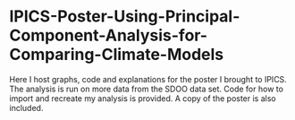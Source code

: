 # IPICS-Poster-Using-Principal-Component-Analysis-for-Comparing-Climate-Models
Here I host graphs, code and explanations for the poster I brought to IPICS. The analysis is run on more data from the SDOO data set. Code for how to import and recreate my analysis is provided. A copy of the poster is also included.
